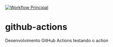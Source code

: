 [![Workflow Principal](https://github.com/icarofilho/github-actions/actions/workflows/main.yml/badge.svg)](https://github.com/icarofilho/github-actions/actions/workflows/main.yml)
# github-actions
Desenvolvimento GitHub Actions
testando o action

